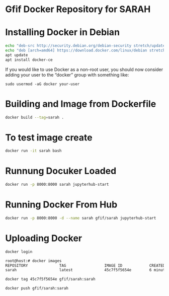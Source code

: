 
# Gfif Docker Repository for SARAH

# Installing Docker in Debian
```.sh
echo "deb-src http://security.debian.org/debian-security stretch/updates main contrib" >> /etc/apt/sources.list
echo "deb [arch=amd64] https://download.docker.com/linux/debian stretch stable" >>  /etc/apt/sources.list
apt update
apt install docker-ce
```

If you would like to use Docker as a non-root user, you should now consider adding your user to the “docker” group with something like:
```
sudo usermod -aG docker your-user
```

# Building and Image from Dockerfile
```.sh
docker build --tag=sarah .
```

# To test image create 
```.sh
docker run -it sarah bash
```

# Runnung Docuker Loaded
```.sh
docker run -p 8000:8000 sarah jupyterhub-start
```

# Running Docker From Hub
```.sh
docker run -p 8000:8000 -d --name sarah gfif/sarah jupyterhub-start
```

# Uploading Docker

```.sh
docker login

root@host:# docker images
REPOSITORY              TAG                 IMAGE ID            CREATED             SIZE
sarah                   latest              45c7f5f5654e        6 minutes ago       1.73GB

docker tag 45c7f5f5654e gfif/sarah:sarah

docker push gfif/sarah:sarah
```
